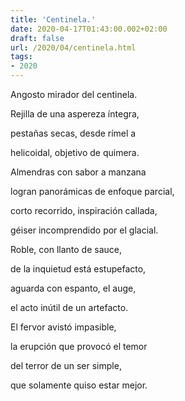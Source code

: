 ```yaml
---
title: 'Centinela.'
date: 2020-04-17T01:43:00.002+02:00
draft: false
url: /2020/04/centinela.html
tags: 
- 2020
---
```


Angosto mirador del centinela.

Rejilla de una aspereza íntegra,

pestañas secas, desde rímel a

helicoidal, objetivo de quimera.

  

Almendras con sabor a manzana

logran panorámicas de enfoque parcial,

corto recorrido, inspiración callada,

géiser incomprendido por el glacial.

  

Roble, con llanto de sauce,

de la inquietud está estupefacto,

aguarda con espanto, el auge,

el acto inútil de un artefacto.

  

El fervor avistó impasible,

la erupción que provocó el temor

del terror de un ser simple,

que solamente quiso estar mejor.